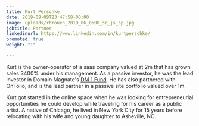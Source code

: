 ```yaml
---
title: Kurt Perschke
date: 2019-09-09T23:47:58+00:00
image: uploads/rbrouen_2019_06_0500_sq_js_sp.jpg
jobtitle: Partner
linkedinurl: https://www.linkedin.com/in/kurtperschke/
promoted: true
weight: "1"

---
```

Kurt is the owner-operator of a saas company valued at 2m that has grown sales 3400% under his management. As a passive investor, he was the lead investor in Domain Magnate's [DM 1 Fund](https://www.domainmagnate.com/fund1-results/). He has also partnered with OnFolio, and is the lead partner in a passive site portfolio valued over 1m.

Kurt got started in the online space when he was looking for entrepreneurial opportunities he could develop while traveling for his career as a public artist. A native of Chicago, he lived in New York City for 15 years before relocating with his wife and young daughter to Asheville, NC.